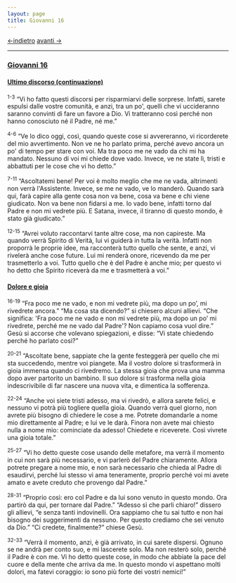 ```yaml
---
layout: page
title: Giovanni 16
---
```

[<-indietro](gv15.html) [avanti ->](gv17.html)

--------------------------------
### <a href="" id="giovanni_16">Giovanni 16</a>

#### <a href="" id="ultimo_discorso_continuazione">Ultimo discorso (continuazione)</a>

<sup>1-3</sup> “Vi ho fatto questi discorsi per risparmiarvi delle sorprese. Infatti, sarete espulsi dalle vostre comunità, e anzi, tra un po', quelli che vi uccideranno saranno convinti di fare un favore a Dio. Vi tratteranno così perché non hanno conosciuto né il Padre, né me.”

<sup>4-6</sup> “Ve lo dico oggi, così, quando queste cose si avvereranno, vi ricorderete del mio avvertimento. Non ve ne ho parlato prima, perché avevo ancora un po' di tempo per stare con voi. Ma tra poco me ne vado da chi mi ha mandato. Nessuno di voi mi chiede dove vado. Invece, ve ne state lì, tristi e abbattuti per le cose che vi ho detto.”

<sup>7-11</sup> “Ascoltatemi bene! Per voi è molto meglio che me ne vada, altrimenti non verrà l'Assistente. Invece, se me ne vado, ve lo manderò. Quando sarà qui, farà capire alla gente cosa non va bene, cosa va bene e chi viene giudicato. Non va bene non fidarsi a me. Io vado bene, infatti torno dal Padre e non mi vedrete più. E Satana, invece, il tiranno di questo mondo, è stato già giudicato.”

<sup>12-15</sup> “Avrei voluto raccontarvi tante altre cose, ma non capireste. Ma quando verrà Spirito di Verità, lui vi guiderà in tutta la verità. Infatti non proporrà le proprie idee, ma racconterà tutto quello che sente, e anzi, vi rivelerà anche cose future. Lui mi renderà onore, ricevendo da me per trasmetterlo a voi. Tutto quello che è del Padre è anche mio; per questo vi ho detto che Spirito riceverà da me e trasmetterà a voi.”

#### <a href="" id="dolore_e_gioia">Dolore e gioia</a>

<sup>16-19</sup> “Fra poco me ne vado, e non mi vedrete più, ma dopo un po’, mi rivedrete ancora.” “Ma cosa sta dicendo?” si chiesero alcuni allievi. “Che significa: 'Fra poco me ne vado e non mi vedrete più, ma dopo un po’ mi rivedrete, perché me ne vado dal Padre'? Non capiamo cosa vuol dire.” Gesù si accorse che volevano spiegazioni, e disse: “Vi state chiedendo perché ho parlato così?”

<sup>20-21</sup> “Ascoltate bene, sappiate che la gente festeggerà per quello che mi sta succedendo, mentre voi piangete. Ma il vostro dolore si trasformerà in gioia immensa quando ci rivedremo. La stessa gioia che prova una mamma dopo aver partorito un bambino. Il suo dolore si trasforma nella gioia indescrivibile di far nascere una nuova vita, e dimentica la sofferenza.

<sup>22-24</sup> “Anche voi siete tristi adesso, ma vi rivedrò, e allora sarete felici, e nessuno vi potrà più togliere quella gioia. Quando verrà quel giorno, non avrete più bisogno di chiedere le cose a me. Potrete domandarle a nome mio direttamente al Padre; e lui ve le darà. Finora non avete mai chiesto nulla a nome mio: cominciate da adesso! Chiedete e riceverete. Così vivrete una gioia totale.”

<sup>25-27</sup> “Vi ho detto queste cose usando delle metafore, ma verrà il momento in cui non sarà più necessario, e vi parlerò del Padre chiaramente. Allora potrete pregare a nome mio, e non sarà necessario che chieda al Padre di esaudirvi, perché lui stesso vi ama teneramente, proprio perché voi mi avete amato e avete creduto che provengo dal Padre.”

<sup>28-31</sup> “Proprio così: ero col Padre e da lui sono venuto in questo mondo. Ora partirò da qui, per tornare dal Padre.” “Adesso sì che parli chiaro!” dissero gli allievi, “e senza tanti indovinelli. Ora sappiamo che tu sai tutto e non hai bisogno dei suggerimenti da nessuno. Per questo crediamo che sei venuto da Dio.” “Ci credete, finalmente?” chiese Gesù.

<sup>32-33</sup> “Verrà il momento, anzi, è già arrivato, in cui sarete dispersi. Ognuno se ne andrà per conto suo, e mi lascerete solo. Ma non resterò solo, perché il Padre è con me. Vi ho detto queste cose, in modo che abbiate la pace del cuore e della mente che arriva da me. In questo mondo vi aspettano molti dolori, ma fatevi coraggio: io sono più forte dei vostri nemici!”


